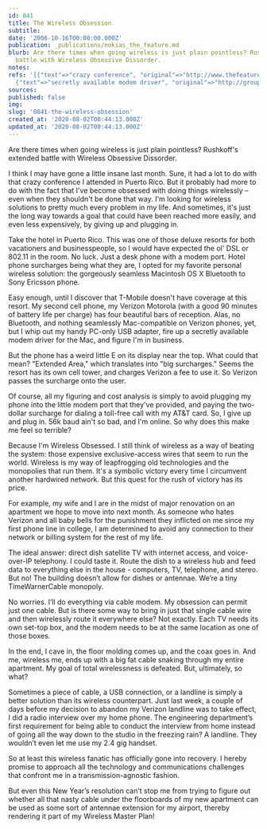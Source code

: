 ```yaml
---
id: 841
title: The Wireless Obsession
subtitle: 
date: '2008-10-16T00:00:00.000Z'
publication: _publications/nokias_the_feature.md
blurb: Are there times when going wireless is just plain pointless? Rushkoff's extended
  battle with Wireless Obsessive Dissorder.
notes: 
refs: '[{"text"=>"crazy conference", "original"=>"http://www.thefeature.com/article?articleid=100272"},
  {"text"=>"secretly available modem driver", "original"=>"http://groups.yahoo.com/group/vzw_t720/files/Mac%20OS%20X%20Verison%20Modem%20Scripts/"}]'
sources: 
published: false
img: 
slug: '0841-the-wireless-obsession'
created_at: '2020-08-02T00:44:13.000Z'
updated_at: '2020-08-02T00:44:13.000Z'
---
```

Are there times when going wireless is just plain pointless? Rushkoff's extended battle with Wireless Obsessive Dissorder.

  
I think I may have gone a little insane last month. Sure, it had a lot to do with that crazy conference I attended in Puerto Rico. But it probably had more to do with the fact that I've become obsessed with doing things wirelessly – even when they shouldn't be done that way. I'm looking for wireless solutions to pretty much every problem in my life. And sometimes, it's just the long way towards a goal that could have been reached more easily, and even less expensively, by giving up and plugging in.

Take the hotel in Puerto Rico. This was one of those deluxe resorts for both vacationers and businesspeople, so I would have expected the ol' DSL or 802.11 in the room. No luck. Just a desk phone with a modem port. Hotel phone surcharges being what they are, I opted for my favorite personal wireless solution: the gorgeously seamless Macintosh OS X Bluetooth to Sony Ericsson phone.

Easy enough, until I discover that T-Mobile doesn't have coverage at this resort. My second cell phone, my Verizon Motorola (with a good 90 minutes of battery life per charge) has four beautiful bars of reception. Alas, no Bluetooth, and nothing seamlessly Mac-compatible on Verizon phones, yet, but I whip out my handy PC-only USB adapter, fire up a secretly available modem driver for the Mac, and figure I'm in business.

But the phone has a weird little E on its display near the top. What could that mean? "Extended Area," which translates into "big surcharges." Seems the resort has its own cell tower, and charges Verizon a fee to use it. So Verizon passes the surcharge onto the user.

Of course, all my figuring and cost analysis is simply to avoid plugging my phone into the little modem port that they've provided, and paying the two-dollar surcharge for dialing a toll-free call with my AT&T card. So, I give up and plug in. 56k baud ain't so bad, and I'm online. So why does this make me feel so terrible?

Because I'm Wireless Obsessed. I still think of wireless as a way of beating the system: those expensive exclusive-access wires that seem to run the world. Wireless is my way of leapfrogging old technologies and the monopolies that run them. It's a symbolic victory every time I circumvent another hardwired network. But this quest for the rush of victory has its price.

For example, my wife and I are in the midst of major renovation on an apartment we hope to move into next month. As someone who hates Verizon and all baby bells for the punishment they inflicted on me since my first phone line in college, I am determined to avoid any connection to their network or billing system for the rest of my life.

The ideal answer: direct dish satellite TV with internet access, and voice-over-IP telephony. I could taste it. Route the dish to a wireless hub and feed data to everything else in the house - computers, TV, telephone, and stereo. But no! The building doesn’t allow for dishes or antennae. We’re a tiny TimeWarnerCable monopoly.

No worries. I’ll do everything via cable modem. My obsession can permit just one cable. But is there some way to bring in just that single cable wire and then wirelessly route it everywhere else? Not exactly. Each TV needs its own set-top box, and the modem needs to be at the same location as one of those boxes.

In the end, I cave in, the floor molding comes up, and the coax goes in. And me, wireless me, ends up with a big fat cable snaking through my entire apartment. My goal of total wirelessness is defeated. But, ultimately, so what?

Sometimes a piece of cable, a USB connection, or a landline is simply a better solution than its wireless counterpart. Just last week, a couple of days before my decision to abandon my Verizon landline was to take effect, I did a radio interview over my home phone. The engineering department’s first requirement for being able to conduct the interview from home instead of going all the way down to the studio in the freezing rain? A landline. They wouldn’t even let me use my 2.4 gig handset.

So at least this wireless fanatic has officially gone into recovery. I hereby promise to approach all the technology and communications challenges that confront me in a transmission-agnostic fashion.

But even this New Year’s resolution can’t stop me from trying to figure out whether all that nasty cable under the floorboards of my new apartment can be used as some sort of antennae extension for my airport, thereby rendering it part of my Wireless Master Plan!
